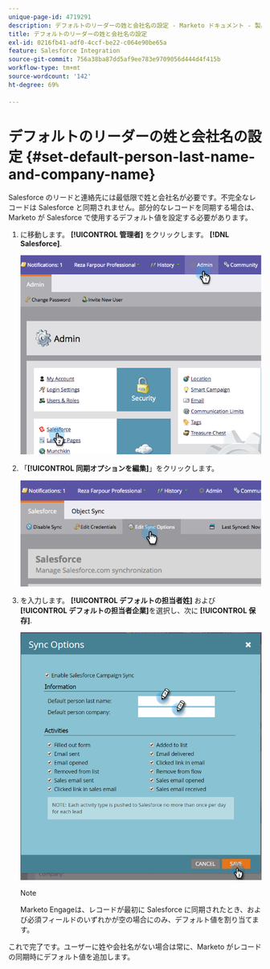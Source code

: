 ```yaml
---
unique-page-id: 4719291
description: デフォルトのリーダーの姓と会社名の設定 - Marketo ドキュメント - 製品ドキュメント
title: デフォルトのリーダーの姓と会社名の設定
exl-id: 0216fb41-adf0-4ccf-be22-c064e90be65a
feature: Salesforce Integration
source-git-commit: 756a38ba87dd5af9ee783e9709056d444d4f415b
workflow-type: tm+mt
source-wordcount: '142'
ht-degree: 69%

---
```


# デフォルトのリーダーの姓と会社名の設定 {#set-default-person-last-name-and-company-name}

Salesforce のリードと連絡先には最低限で姓と会社名が必要です。不完全なレコードは Salesforce と同期されません。部分的なレコードを同期する場合は、Marketo が Salesforce で使用するデフォルト値を設定する必要があります。

1. に移動します。 **[!UICONTROL 管理者]** をクリックします。 **[!DNL Salesforce]**.

   ![](assets/image2014-12-9-13-3a41-3a58.png)

1. 「**[!UICONTROL 同期オプションを編集]**」をクリックします。

   ![](assets/image2014-12-9-13-3a42-3a6.png)

1. を入力します。 **[!UICONTROL デフォルトの担当者姓]** および **[!UICONTROL デフォルトの担当者企業]**&#x200B;を選択し、次に **[!UICONTROL 保存]**.

   ![](assets/sync-options-hands.png)

   >[!NOTE]
   >
   >Marketo Engageは、レコードが最初に Salesforce に同期されたとき、および必須フィールドのいずれかが空の場合にのみ、デフォルト値を割り当てます。

これで完了です。ユーザーに姓や会社名がない場合は常に、Marketo がレコードの同期時にデフォルト値を追加します。
